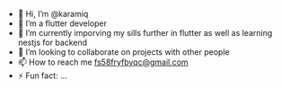 - 👋 Hi, I’m @karamiq
- 👀 I’m a flutter developer
- 🌱 I’m currently imporving my sills further in flutter as well as learning  nestjs for backend
- 💞️ I’m looking to collaborate on projects with other people
- 📫 How to reach me fs58fryfbyqc@gmail.com
- ⚡ Fun fact: ...

<!---
karamiq/karamiq is a ✨ special ✨ repository because its `README.md` (this file) appears on your GitHub profile.
You can click the Preview link to take a look at your changes.
--->
